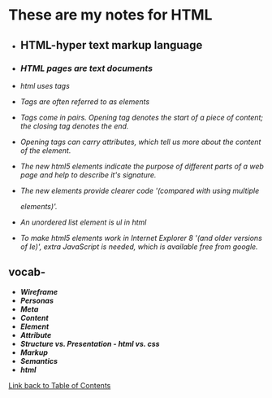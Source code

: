 
# **These are my notes for HTML** 


 - ## HTML-**hyper text markup language**

  - ### *HTML pages are text documents*

  - *html uses tags*

  - *Tags are often referred to as elements*

  - *Tags come in pairs. Opening tag denotes the start of a piece of content; the closing tag denotes the end.*

  - *Opening tags can carry attributes, which tell us more about the content of the element.*

  - *The new html5 elements indicate the purpose of different parts of a web page and help to describe it's signature.*

  - *The new elements provide clearer code '(compared with using multiple <div> elements)'.*

  - *An unordered list element is ul in html*

  - *To make html5 elements work in Internet Explorer 8 '(and older versions of Ie)', extra JavaScript is needed, which is available free from google.*

  ## vocab-

  - **_Wireframe_**
  - **_Personas_**
  - **_Meta_**
  - **_Content_**
  - **_Element_**
  - **_Attribute_**
  - **_Structure vs. Presentation - html vs. css_**
  - **_Markup_**
  - **_Semantics_**
  - **_html_**

  [Link back to Table of Contents](102/README.md)